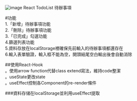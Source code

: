 ![image](https://github.com/gn00667340/React-TodoList/blob/master/TodoList.gif)
React TodoList 待辦事項  
  
#功能  
1.「新增」待辦事項功能  
2.「刪除」待辦事項功能  
3.「已完成」勾選功能  
4.篩選列表功能  
5.資料存放在localStorage裡確保先前輸入的待辦事項都還存在  
6.輸入表單驗證，輸入框不能為空，開頭結尾空白輸出後會自動消除  

##使用React-Hook  
。使用arrow function代替class extend寫法，維持code整潔  
。useState更改state  
。useEffect控制各Component的re-render條件  

###資料存储在localStorage並利用useEffect提取  


